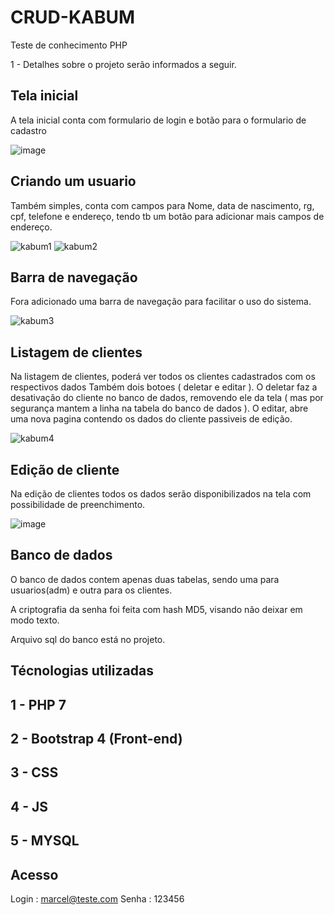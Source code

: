 # CRUD-KABUM

Teste de conhecimento PHP

1 - Detalhes sobre o projeto serão informados a seguir.

## Tela inicial ##

A tela inicial conta com formulario de login e botão para o formulario de cadastro

![image](https://user-images.githubusercontent.com/9875524/77203495-482e7480-6acf-11ea-8a96-a50a7e4a86ca.png)




## Criando um usuario ##

Também simples, conta com campos para Nome, data de nascimento, rg, cpf, telefone e endereço, tendo tb um botão para adicionar mais campos de endereço.

![kabum1](https://user-images.githubusercontent.com/9875524/77202898-f9340f80-6acd-11ea-968f-f67d74f753f5.PNG)
![kabum2](https://user-images.githubusercontent.com/9875524/77202975-1ec11900-6ace-11ea-9a8f-273b4ec0f055.PNG)
## Barra de navegação ##

Fora adicionado uma barra de navegação para facilitar o uso do sistema.

![kabum3](https://user-images.githubusercontent.com/9875524/77203007-339dac80-6ace-11ea-93fb-c0e9d82df031.PNG)

## Listagem de clientes ##

Na listagem de clientes, poderá ver todos os clientes cadastrados com os respectivos dados Também dois botoes ( deletar e editar ). O deletar faz a desativação do cliente no banco de dados, removendo ele da tela ( mas por segurança mantem a linha na tabela do banco de dados ). O editar, abre uma nova pagina contendo os dados do cliente passiveis de edição.

![kabum4](https://user-images.githubusercontent.com/9875524/77203084-62b41e00-6ace-11ea-9921-ab95adfd4e09.PNG)

## Edição de cliente ##

Na edição de clientes todos os dados serão disponibilizados na tela com possibilidade de preenchimento.

![image](https://user-images.githubusercontent.com/9875524/77203206-a018ab80-6ace-11ea-9617-81069da26278.png)


##  Banco de dados ##

O banco de dados contem apenas duas tabelas, sendo uma para usuarios(adm) e outra para os clientes.

A criptografia da senha foi feita com hash MD5, visando não deixar em modo texto. 

Arquivo sql do banco está no projeto.

## Técnologias utilizadas ##

## 1 - PHP 7 ##
## 2 - Bootstrap 4 (Front-end) ##
## 3 - CSS ##
## 4 - JS ##
## 5 - MYSQL ##


## Acesso ##

Login : marcel@teste.com
Senha : 123456
